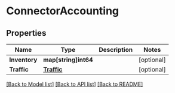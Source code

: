 # ConnectorAccounting

## Properties

Name | Type | Description | Notes
------------ | ------------- | ------------- | -------------
**Inventory** | **map[string]int64** |  | [optional] 
**Traffic** | [**Traffic**](Traffic.md) |  | [optional] 

[[Back to Model list]](../README.md#documentation-for-models) [[Back to API list]](../README.md#documentation-for-api-endpoints) [[Back to README]](../README.md)



